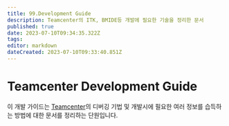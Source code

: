 ```yaml
---
title: 99.Development Guide
description: Teamcenter의 ITK, BMIDE등 개발에 필요한 기술을 정리한 문서
published: true
date: 2023-07-10T09:34:35.322Z
tags: 
editor: markdown
dateCreated: 2023-07-10T09:33:40.851Z
---
```


# Teamcenter Development Guide
이 개발 가이드는 [Teamcenter](/ko/Teamcenter)의 디버깅 기법 및 개발시에 필요한 여러 정보를 습득하는 방법에 대한 문서를 정리하는 단원입니다.